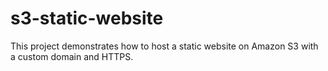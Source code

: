 # s3-static-website
 This project demonstrates how to host a static website on Amazon S3 with a custom domain and HTTPS.
